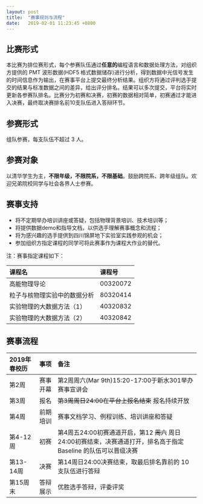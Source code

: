 ```yaml
---
layout: post
title:  "赛事规则与流程"
date:   2019-02-01 11:23:45 +0800
---
```


## 比赛形式

本比赛为排位赛形式，每个参赛队伍通过**任意的**编程语言和数据处理方法，对组织方提供的 PMT 波形数据(HDF5 格式数据储存)进行分析，得到数据中光信号发生的时间信息作为输出，在赛事平台上提交最终分析结果。组织方将通过评判选手提交的结果与标准数据之间的差异，给出评分排名。结果可以多次提交，平台将实时更新各参赛队排名。比赛分为初赛和决赛，初赛的数据相对简单，初赛通过才能进入决赛，最终取决赛排名前10支队伍进入答辩环节。

## 参赛形式

组队参赛，每支队伍不超过 3 人。

## 参赛对象
  
以清华学生为主，**不限年级，不限院系，不限基础**。鼓励跨院系、跨年级组队。欢迎兄弟院校同学与社会各界人士参赛。

## 赛事支持

* 将不定期举办培训讲座或答疑，包括物理背景培训、技术培训等；
* 将提供数据demo和指导文档，以供选手理解赛事概念和流程；
* 将为感兴趣的选手提供到四川锦屏地下实验室实践参观的机会；
* 参加组织方指定课程的同学可将此赛事作为课程大作业的替代。

注：赛事指定课程如下：

| 课程名                       | 课程号   |
|:-----------------------------|:---------|
| 高能物理导论                 | 00320072 |
| 粒子与核物理实验中的数据分析 | 80320414 |
| 实验物理的大数据方法（1） | 40320832 |
| 实验物理的大数据方法（2） | 40320842 |

## 赛事流程

| 2019年春校历 | 事项          | 备注                                                                                          |
| :---------   | :------------ | :-------------------------------------------------------------------------------------        |
| 第2周        | 赛事开幕      | 第2周周六(Mar 9th)15:20-17:00于新水301举办赛事宣讲会                                          |
| 第3周        | 报名          | ~~第3周周日24:00在平台上报名结束~~ 报名持续开放 |
| 第4周        | 前期培训      | 赛事文档学习、例程训练、培训讲座和答疑                                                        |
| 第4-12周     | 初赛          | 第4周五24:00初赛通道开启，第12 ~~周六~~ 周日 24:00初赛结束，决赛通道打开，排名高于指定 Baseline 的队伍可以晋级决赛 |
| 第13-14周    | 决赛          | 第14周日24:00决赛结束，取最后排名靠前的 10 支队伍进行答辩                                     |
| 第15周末     | 答辩展示      | 优胜选手答辩，评委评奖                                                                        |
